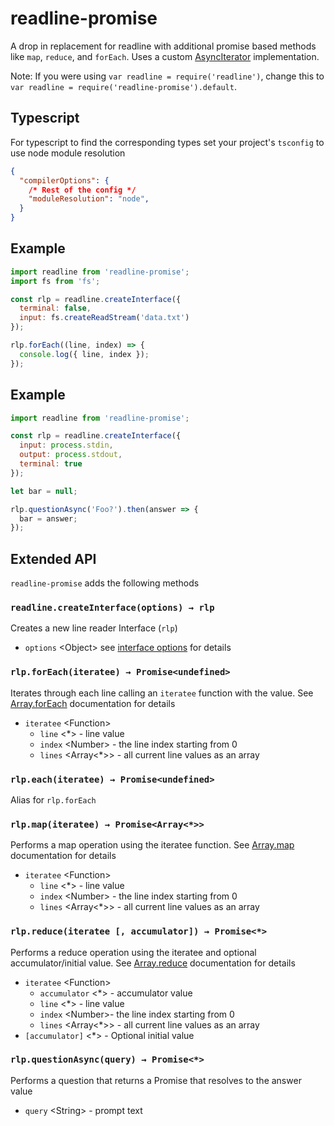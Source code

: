 # readline-promise

A drop in replacement for readline with additional promise based methods like `map`, `reduce`, and `forEach`. Uses a custom [AsyncIterator](https://github.com/tc39/proposal-async-iteration) implementation.

Note: If you were using `var readline = require('readline')`, change this to `var readline = require('readline-promise').default`.

## Typescript
For typescript to find the corresponding types set your project's `tsconfig` to use node module resolution

```json
{
  "compilerOptions": {
    /* Rest of the config */
    "moduleResolution": "node", 
  }
}
```


## Example
```js
import readline from 'readline-promise';
import fs from 'fs';

const rlp = readline.createInterface({
  terminal: false,
  input: fs.createReadStream('data.txt')
});

rlp.forEach((line, index) => {
  console.log({ line, index });
});
```

## Example
```js
import readline from 'readline-promise';

const rlp = readline.createInterface({
  input: process.stdin,
  output: process.stdout,
  terminal: true
});

let bar = null;

rlp.questionAsync('Foo?').then(answer => {
  bar = answer;
});
```

## Extended API

`readline-promise` adds the following methods

### `readline.createInterface(options) → rlp`

Creates a new line reader Interface (`rlp`)

* `options` &lt;Object&gt; see [interface options](https://nodejs.org/api/readline.html#readline_readline_createinterface_options) for details

### `rlp.forEach(iteratee) → Promise<undefined>`

Iterates through each line calling an `iteratee` function with the value. See [Array.forEach](https://developer.mozilla.org/en-US/docs/Web/JavaScript/Reference/Global_Objects/Array/forEach) documentation for details

* `iteratee` &lt;Function&gt;
  * `line` &lt;*&gt; - line value
  * `index` &lt;Number&gt; - the line index starting from 0
  * `lines` &lt;Array&lt;*&gt;&gt; - all current line values as an array

### `rlp.each(iteratee) → Promise<undefined>`

Alias for `rlp.forEach`

### `rlp.map(iteratee) → Promise<Array<*>>`

Performs a map operation using the iteratee function. See [Array.map](https://developer.mozilla.org/en-US/docs/Web/JavaScript/Reference/Global_Objects/Array/map) documentation for details

* `iteratee` &lt;Function&gt;
  * `line` &lt;*&gt; - line value
  * `index` &lt;Number&gt; - the line index starting from 0
  * `lines` &lt;Array&lt;*&gt;&gt; - all current line values as an array

### `rlp.reduce(iteratee [, accumulator]) → Promise<*>`

Performs a reduce operation using the iteratee and optional accumulator/initial value. See [Array.reduce](https://developer.mozilla.org/en-US/docs/Web/JavaScript/Reference/Global_Objects/Array/reduce) documentation for details

* `iteratee` &lt;Function&gt;
  * `accumulator` &lt;*&gt; - accumulator value
  * `line` &lt;*&gt; - line value
  * `index` &lt;Number&gt;- the line index starting from 0
  * `lines` &lt;Array&lt;*&gt;&gt; - all current line values as an array
* `[accumulator]` &lt;*&gt; - Optional initial value

### `rlp.questionAsync(query) → Promise<*>`

Performs a question that returns a Promise that resolves to the answer value

* `query` &lt;String&gt; - prompt text